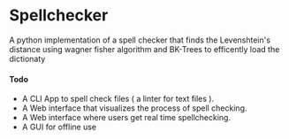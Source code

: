 # Spellchecker

A python implementation of a spell checker that finds the Levenshtein's distance using wagner fisher algorithm and BK-Trees to efficently load the dictionaty

#### Todo
- A CLI App to spell check files ( a linter for text files ).
- A Web interface that visualizes the process of spell checking.
- A Web interface where users get real time spellchecking.
- A GUI for offline use

